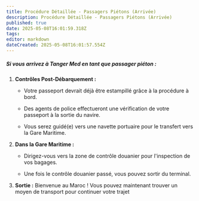 ```yaml
---
title: Procédure Détaillée - Passagers Piétons (Arrivée)
description: Procédure Détaillée - Passagers Piétons (Arrivée)
published: true
date: 2025-05-08T16:01:59.318Z
tags: 
editor: markdown
dateCreated: 2025-05-08T16:01:57.554Z
---
```


##### Si vous arrivez à Tanger Med en tant que passager piéton :

  1.  **Contrôles Post-Débarquement :**

     	*  Votre passeport devrait déjà être estampillé grâce à la procédure à bord.

     	*  Des agents de police effectueront une vérification de votre passeport à la sortie du navire.

     	*  Vous serez guidé\(e\) vers une navette portuaire pour le transfert vers la Gare Maritime.

  2.  **Dans la Gare Maritime :**

     	*  Dirigez-vous vers la zone de contrôle douanier pour l'inspection de vos bagages.

     	*  Une fois le contrôle douanier passé, vous pouvez sortir du terminal.

  3.  **Sortie :** Bienvenue au Maroc \! Vous pouvez maintenant trouver un moyen de transport pour continuer votre trajet


